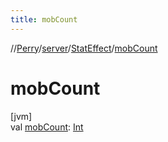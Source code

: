 ```yaml
---
title: mobCount
---
```

//[Perry](../../../index.html)/[server](../index.html)/[StatEffect](index.html)/[mobCount](mob-count.html)



# mobCount



[jvm]\
val [mobCount](mob-count.html): [Int](https://kotlinlang.org/api/latest/jvm/stdlib/kotlin/-int/index.html)




